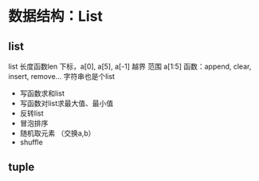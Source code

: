 # 数据结构：List

## list

list
长度函数len
下标，a[0], a[5], a[-1]
越界
范围 a[1:5]
函数：append, clear, insert, remove...
字符串也是个list

- 写函数求和list
- 写函数对list求最大值、最小值
- 反转list
- 冒泡排序
- 随机取元素 （交换a,b）
- shuffle

## tuple